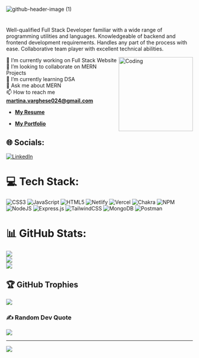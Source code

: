![github-header-image (1)](https://user-images.githubusercontent.com/107464455/216859399-c82c5a7c-a74f-418a-9bc2-b08cf44a6792.png)




#

<p> Well-qualified Full Stack Developer familiar with a wide range of programming utilities and languages. Knowledgeable of backend and frontend development requirements. Handles any part of the process with ease. Collaborative team player with excellent technical abilities.</p>
<img align="right" alt="Coding" width="200" src="https://miro.medium.com/max/1400/1*qdAW1TjCN57h1lbuuzvchg.gif" />

🔭 I’m currently working on Full Stack Website<br>👯 I’m looking to collaborate on MERN Projects<br>🌱 I’m currently learning DSA<br>💬 Ask me about MERN<br>
 📫 How to reach me **martina.varghese024@gmail.com**
 - **<a target="_blank" href="https://drive.google.com/file/d/1WbqbTDISRSHejj4ctPoLnoaZJc5MFNYO/view?usp=share_linkf">My Resume</a>**


- **<a href="https://martina024.github.io/">My Portfolio</a>**



## 🌐 Socials:
[![LinkedIn](https://img.shields.io/badge/LinkedIn-%230077B5.svg?logo=linkedin&logoColor=white&align=center)](https://www.linkedin.com/in/martinavarghese) 

# 💻 Tech Stack:
![CSS3](https://img.shields.io/badge/css3-%231572B6.svg?style=for-the-badge&logo=css3&logoColor=white) ![JavaScript](https://img.shields.io/badge/javascript-%23323330.svg?style=for-the-badge&logo=javascript&logoColor=%23F7DF1E) ![HTML5](https://img.shields.io/badge/html5-%23E34F26.svg?style=for-the-badge&logo=html5&logoColor=white) ![Netlify](https://img.shields.io/badge/netlify-%23000000.svg?style=for-the-badge&logo=netlify&logoColor=#00C7B7) ![Vercel](https://img.shields.io/badge/vercel-%23000000.svg?style=for-the-badge&logo=vercel&logoColor=white) ![Chakra](https://img.shields.io/badge/chakra-%234ED1C5.svg?style=for-the-badge&logo=chakraui&logoColor=white) ![NPM](https://img.shields.io/badge/NPM-%23000000.svg?style=for-the-badge&logo=npm&logoColor=white) ![NodeJS](https://img.shields.io/badge/node.js-6DA55F?style=for-the-badge&logo=node.js&logoColor=white) ![Express.js](https://img.shields.io/badge/express.js-%23404d59.svg?style=for-the-badge&logo=express&logoColor=%2361DAFB) ![TailwindCSS](https://img.shields.io/badge/tailwindcss-%2338B2AC.svg?style=for-the-badge&logo=tailwind-css&logoColor=white) ![MongoDB](https://img.shields.io/badge/MongoDB-%234ea94b.svg?style=for-the-badge&logo=mongodb&logoColor=white) ![Postman](https://img.shields.io/badge/Postman-FF6C37?style=for-the-badge&logo=postman&logoColor=white)
# 📊 GitHub Stats:
![](https://github-readme-stats.vercel.app/api?username=martina024&theme=calm&hide_border=false&include_all_commits=true&count_private=true)<br/>
![](https://github-readme-streak-stats.herokuapp.com/?user=martina024&theme=calm&hide_border=false)<br/>
![](https://github-readme-stats.vercel.app/api/top-langs/?username=martina024&theme=calm&hide_border=false&include_all_commits=true&count_private=true&layout=compact)

## 🏆 GitHub Trophies
![](https://github-profile-trophy.vercel.app/?username=martina024&theme=chalk&no-frame=false&no-bg=false&margin-w=4)

### ✍️ Random Dev Quote
![](https://quotes-github-readme.vercel.app/api?type=horizontal&theme=gruvbox)

---
[![](https://visitcount.itsvg.in/api?id=martina024&icon=1&color=0)](https://visitcount.itsvg.in)

<!-- Proudly created with GPRM ( https://gprm.itsvg.in ) -->


<!-- <h1 align="center">Hi 👋, I'm Martina Varghese</h1>
<h3 align="center">An Aspiring MERN Developer</h3>
<p><b>About me-:</b> Well-qualified Full Stack Developer familiar with a wide range of programming utilities and languages. Knowledgeable of backend and frontend development requirements. Handles any part of the process with ease. Collaborative team player with excellent technical abilities.</p> -->



<!-- <img align="right" alt="Coding" width="200" src="https://miro.medium.com/max/1400/1*qdAW1TjCN57h1lbuuzvchg.gif" /> -->



<!-- - 🌱 I’m currently learning **React,DSA** -->

<!-- - 💬 Ask me about **MERN** -->

<!-- - 📫 How to reach me **martina.varghese024@gmail.com** -->
<!-- - **<a target="_blank" href="https://drive.google.com/file/d/1WbqbTDISRSHejj4ctPoLnoaZJc5MFNYO/view?usp=share_linkf">My Resume</a>** -->


<!-- - **<a href="https://martina024.github.io/">My Portfolio</a>** -->

<!-- - **<a href="https://www.linkedin.com/in/martinavarghese">LinkedIn</a>** -->

<!-- <h3 align="left">Connect with me:</h3>
<p align="left">
<a href="https://www.linkedin.com/in/martinavarghese" target="blank"><img align="center" src="https://raw.githubusercontent.com/rahuldkjain/github-profile-readme-generator/master/src/images/icons/Social/linked-in-alt.svg" alt="https://www.linkedin.com/in/martinavarghese" height="30" width="40" /></a>
</p>  -->

<!-- <h3 align="left">Languages and Tools:</h3>
<p align="left"> <a href="https://www.w3schools.com/css/" target="_blank" rel="noreferrer"> <img src="https://raw.githubusercontent.com/devicons/devicon/master/icons/css3/css3-original-wordmark.svg" alt="css3" width="40" height="40"/> </a> <a href="https://expressjs.com" target="_blank" rel="noreferrer"> <img src="https://ih1.redbubble.net/image.438908244.6144/st,small,507x507-pad,600x600,f8f8f8.u2.svg" alt="express" width="40" height="40" color="white"/> </a> <a href="https://git-scm.com/" target="_blank" rel="noreferrer"> <img src="https://www.vectorlogo.zone/logos/git-scm/git-scm-icon.svg" alt="git" width="40" height="40"/> </a> <a href="https://www.w3.org/html/" target="_blank" rel="noreferrer"> <img src="https://raw.githubusercontent.com/devicons/devicon/master/icons/html5/html5-original-wordmark.svg" alt="html5" width="40" height="40"/> </a> <a href="https://developer.mozilla.org/en-US/docs/Web/JavaScript" target="_blank" rel="noreferrer"> <img src="https://raw.githubusercontent.com/devicons/devicon/master/icons/javascript/javascript-original.svg" alt="javascript" width="40" height="40"/> </a> <a href="https://jestjs.io" target="_blank" rel="noreferrer"> <img src="https://www.vectorlogo.zone/logos/jestjsio/jestjsio-icon.svg" alt="jest" width="40" height="40"/> </a> <a href="https://nodejs.org" target="_blank" rel="noreferrer"> <img src="https://raw.githubusercontent.com/devicons/devicon/master/icons/nodejs/nodejs-original-wordmark.svg" alt="nodejs" width="40" height="40"/> </a> <a href="https://reactjs.org/" target="_blank" rel="noreferrer"> <img src="https://raw.githubusercontent.com/devicons/devicon/master/icons/react/react-original-wordmark.svg" alt="react" width="40" height="40"/> </a> </p> -->




<!-- <p>&nbsp;<img align="center" src="https://github-readme-stats.vercel.app/api?username=martina024&show_icons=true&locale=en" alt="martina024" /></p>
<p align="left"> <img src="https://komarev.com/ghpvc/?username=martina024&label=Profile%20views&color=0e75b6&style=flat" alt="martina024" /> </p>

<p align="left"> <a href="https://github.com/ryo-ma/github-profile-trophy"><img src="https://github-profile-trophy.vercel.app/?username=martina024" alt="martina024" /></a> </p>

<p><img align="center" src="https://github-readme-streak-stats.herokuapp.com/?user=martina024&" alt="martina024" /></p> -->

